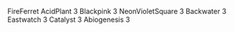 FireFerret
AcidPlant 3
Blackpink 3
NeonVioletSquare 3
Backwater 3
Eastwatch 3
Catalyst 3
Abiogenesis 3